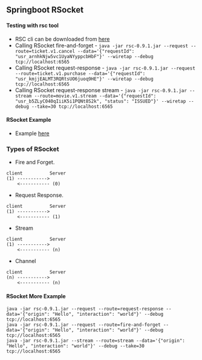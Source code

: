 ## Springboot RSocket
#### Testing with rsc tool
* RSC cli can be downloaded from [here](https://github.com/making/rsc)
* Calling RSocket fire-and-forget - `java -jar rsc-0.9.1.jar --request --route=ticket.v1.cancel --data='{"requestId": "usr_arnhkNjw5vc1UyaNYyppcbHbF"}' --wiretap --debug tcp://localhost:6565`
* Calling RSocket request-response - `java -jar rsc-0.9.1.jar --request --route=ticket.v1.purchase --data='{"requestId": "usr_kmjjEALMT3RQRtsUO6juoq9HE"}' --wiretap --debug tcp://localhost:6565`
* Calling RSocket request-response stream - `java -jar rsc-0.9.1.jar --stream --route=movie.v1.stream --data='{"requestId": "usr_b5ZLyC040qIiiK5i1PQNt8S2k", "status": "ISSUED"}' --wiretap --debug --take=30 tcp://localhost:6565`

#### RSocket Example
* Example [here](https://github.com/benwilcock/spring-rsocket-demo)

### Types of RSocket
* Fire and Forget.
```
client          Server
(1) -----------> 
    <----------- (0)
```
* Request Response.
```
client          Server
(1) -----------> 
    <----------- (1)
```
* Stream
```
client          Server
(1) -----------> 
    <----------- (n)
```
* Channel
```
client          Server
(n) -----------> 
    <----------- (n)
```
#### RSocket More Example
```shell
java -jar rsc-0.9.1.jar --request --route=request-response --data='{"origin": "Hello", "interaction": "world"}' --debug tcp://localhost:6565
java -jar rsc-0.9.1.jar --request --route=fire-and-forget --data='{"origin": "Hello", "interaction": "world"}' --debug tcp://localhost:6565
java -jar rsc-0.9.1.jar --stream --route=stream --data='{"origin": "Hello", "interaction": "world"}' --debug --take=30 tcp://localhost:6565
```